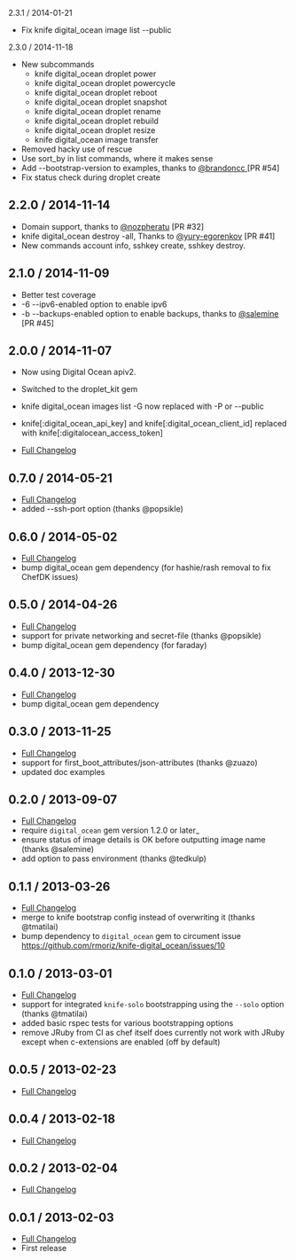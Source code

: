 2.3.1 / 2014-01-21

* Fix knife digital_ocean image list --public

2.3.0 / 2014-11-18

* New subcommands
  - knife digital_ocean droplet power
  - knife digital_ocean droplet powercycle
  - knife digital_ocean droplet reboot
  - knife digital_ocean droplet snapshot
  - knife digital_ocean droplet rename
  - knife digital_ocean droplet rebuild
  - knife digital_ocean droplet resize
  - knife digital_ocean image transfer
* Removed hacky use of rescue
* Use sort_by in list commands, where it makes sense
* Add --bootstrap-version to examples, thanks to [@brandoncc ](https://github.com/brandoncc) [PR #54]
* Fix status check during droplet create

## 2.2.0 / 2014-11-14

* Domain support, thanks to [@nozpheratu](https://github.com/nozpheratu) [PR #32]
* knife digital_ocean destroy -all, Thanks to [@yury-egorenkov](https://github.com/yury-egorenkov) [PR #41]
* New commands account info, sshkey create, sshkey destroy.

## 2.1.0 / 2014-11-09

* Better test coverage
* -6 --ipv6-enabled option to enable ipv6
* -b --backups-enabled option to enable backups, thanks to [@salemine](https://github.com/salemine) [PR #45]

## 2.0.0 / 2014-11-07

* Now using Digital Ocean apiv2.
* Switched to the droplet_kit gem
* knife digital_ocean images list -G now replaced with -P or --public
* knife[:digital_ocean_api_key] and knife[:digital_ocean_client_id] replaced with knife[:digitalocean_access_token]

* [Full Changelog](https://github.com/rmoriz/knife-digital_ocean/compare/v0.7.0...master)


## 0.7.0 / 2014-05-21

* [Full Changelog](https://github.com/rmoriz/knife-digital_ocean/compare/v0.6.0...v0.7.0)
* added --ssh-port option (thanks @popsikle)


## 0.6.0 / 2014-05-02

* [Full Changelog](https://github.com/rmoriz/knife-digital_ocean/compare/v0.5.0...v0.6.0)
* bump digital_ocean gem dependency (for hashie/rash removal to fix ChefDK issues)


## 0.5.0 / 2014-04-26

* [Full Changelog](https://github.com/rmoriz/knife-digital_ocean/compare/v0.4.0...v0.5.0)
* support for private networking and secret-file (thanks @popsikle)
* bump digital_ocean gem dependency (for faraday)


## 0.4.0 / 2013-12-30

* [Full Changelog](https://github.com/rmoriz/knife-digital_ocean/compare/v0.3.0...v0.4.0)
* bump digital_ocean gem dependency


## 0.3.0 / 2013-11-25

* [Full Changelog](https://github.com/rmoriz/knife-digital_ocean/compare/v0.2.0...v0.3.0)
* support for first_boot_attributes/json-attributes (thanks @zuazo)
* updated doc examples


## 0.2.0 / 2013-09-07

* [Full Changelog](https://github.com/rmoriz/knife-digital_ocean/compare/v0.1.1...v0.2.0)
* require ```digital_ocean``` gem version 1.2.0 or later_
* ensure status of image details is OK before outputting image name (thanks @salemine)
* add option to pass environment (thanks @tedkulp)


## 0.1.1 / 2013-03-26

* [Full Changelog](https://github.com/rmoriz/knife-digital_ocean/compare/v0.1.0...v0.1.1)
* merge to knife bootstrap config instead of overwriting it (thanks @tmatilai)
* bump dependency to ```digital_ocean``` gem to circument issue https://github.com/rmoriz/knife-digital_ocean/issues/10


## 0.1.0 / 2013-03-01

* [Full Changelog](https://github.com/rmoriz/knife-digital_ocean/compare/v0.0.5...v0.1.0)
* support for integrated ```knife-solo``` bootstrapping using the ```--solo``` option (thanks @tmatilai)
* added basic rspec tests for various bootstrapping options
* remove JRuby from CI as chef itself does currently not work with JRuby
  except when c-extensions are enabled (off by default)


## 0.0.5 / 2013-02-23

* [Full Changelog](https://github.com/rmoriz/knife-digital_ocean/compare/v0.0.4...v0.0.5)


## 0.0.4 / 2013-02-18

* [Full Changelog](https://github.com/rmoriz/knife-digital_ocean/compare/v0.0.3...v0.0.4)


## 0.0.2 / 2013-02-04

* [Full Changelog](https://github.com/rmoriz/knife-digital_ocean/compare/v0.0.1...v0.0.2)


## 0.0.1 / 2013-02-03

* [Full Changelog](https://github.com/rmoriz/knife-digital_ocean/compare/d9bd11c01c8d963a1214e7ab234eeb7f09e6a7eb...v0.0.1)
* First release
